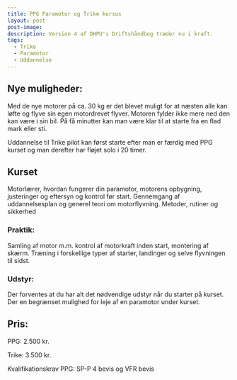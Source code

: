 ```yaml
---
title: PPG Paramotor og Trike kursus
layout: post
post-image:
description: Version 4 af DHPU's Driftshåndbog træder nu i kraft.
tags:
  - Trike
  - Paramotor
  - Uddannelse
---
```


## Nye muligheder:
Med de nye motorer på ca. 30 kg er det blevet muligt for at næsten alle kan løfte
og flyve sin egen motordrevet flyver. Motoren fylder ikke mere ned den kan
være i sin bil. På få minutter kan man være klar til at starte fra en flad mark eller sti.

Uddannelse til Trike pilot kan først starte efter man er færdig med PPG kurset
og man derefter har fløjet solo i 20 timer.


## Kurset
Motorlærer, hvordan fungerer din paramotor, motorens opbygning, justeringer
og eftersyn og kontrol før start. Gennemgang af uddannelsesplan og generel teori om motorflyvning. Metoder, rutiner og sikkerhed

### Praktik:
Samling af motor m.m. kontrol af motorkraft inden start, montering af skærm. Træning i forskellige typer af starter, landinger og selve flyvningen til sidst.

### Udstyr:
Der forventes at du har alt det nødvendige udstyr når du starter på kurset.
Der en begrænset mulighed for leje af en paramotor under kurset.

## Pris:
PPG: 2.500 kr.

Trike: 3.500 kr.

Kvalifikationskrav PPG: SP-P 4 bevis og VFR bevis